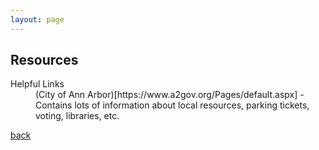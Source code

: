 ```yaml
---
layout: page
---
```


## Resources

<dl>
<dt>Helpful Links</dt>
<dd>(City of Ann Arbor)[https://www.a2gov.org/Pages/default.aspx] - Contains lots of information about local resources, parking tickets, voting, libraries, etc.</dd>
</dl>

[back](./)
